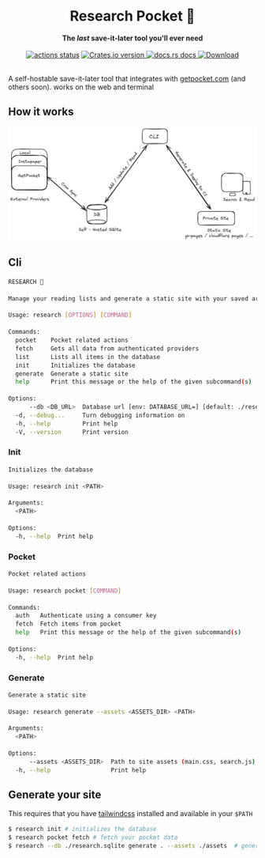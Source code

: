 <h1 align="center">Research Pocket 🔖</h1>
<div align="center">
  <strong>
    The <em>last</em> save-it-later tool you'll ever need
  </strong>
</div>
<br />
<div align="center">
  <!-- Github Actions -->
  <a href="https://github.com/korigamik/ResearchPocket/actions/workflows/publish-release.yml?query=branch%3Amain">
    <img src="https://img.shields.io/github/actions/workflow/status/KorigamiK/ResearchPocket/publish-release.yml?branch=main&style=flat-square" alt="actions status" /></a>
  <!-- Version -->
  <a href="https://crates.io/crates/research">
    <img src="https://img.shields.io/crates/v/research.svg?style=flat-square" alt="Crates.io version" />
  </a>
  <!-- Docs -->
  <a href="https://docs.rs/research">
      <img src="https://img.shields.io/badge/docs-latest-blue.svg?style=flat-square" alt="docs.rs docs" />
  </a>
  <!-- Downloads -->
  <a href="https://crates.io/crates/research">
    <img src="https://img.shields.io/crates/d/research.svg?style=flat-square" alt="Download" />
  </a>
</div>

<br/>

A self-hostable save-it-later tool that integrates with
[getpocket.com](https://getpocket.com) (and others soon). works on the web and
terminal

## How it works

<picture>
  <source media="(prefers-color-scheme: dark)" srcset="./.github/explainer-dark.png">
  <source media="(prefers-color-scheme: light)" srcset="./.github/explainer.png">
  <img alt="Hashnode logo" src="./.github/explainer.png" >
</picture>

## Cli

```sh
RESEARCH 🔖

Manage your reading lists and generate a static site with your saved articles.

Usage: research [OPTIONS] [COMMAND]

Commands:
  pocket    Pocket related actions
  fetch     Gets all data from authenticated providers
  list      Lists all items in the database
  init      Initializes the database
  generate  Generate a static site
  help      Print this message or the help of the given subcommand(s)

Options:
      --db <DB_URL>  Database url [env: DATABASE_URL=] [default: ./research.sqlite]
  -d, --debug...     Turn debugging information on
  -h, --help         Print help
  -V, --version      Print version
```

### Init

```sh
Initializes the database

Usage: research init <PATH>

Arguments:
  <PATH>  

Options:
  -h, --help  Print help
```

### Pocket

```sh
Pocket related actions

Usage: research pocket [COMMAND]

Commands:
  auth   Authenticate using a consumer key
  fetch  Fetch items from pocket
  help   Print this message or the help of the given subcommand(s)

Options:
  -h, --help  Print help
```

### Generate

```sh
Generate a static site

Usage: research generate --assets <ASSETS_DIR> <PATH>

Arguments:
  <PATH>  

Options:
      --assets <ASSETS_DIR>  Path to site assets (main.css, search.js)
  -h, --help                 Print help
```

## Generate your site

This requires that you have
[tailwindcss](https://tailwindcss.com/blog/standalone-cli) installed and
available in your `$PATH`

```sh
$ research init # initializes the database
$ research pocket fetch # fetch your pocket data
$ research --db ./research.sqlite generate . --assets ./assets  # generate your site
```
